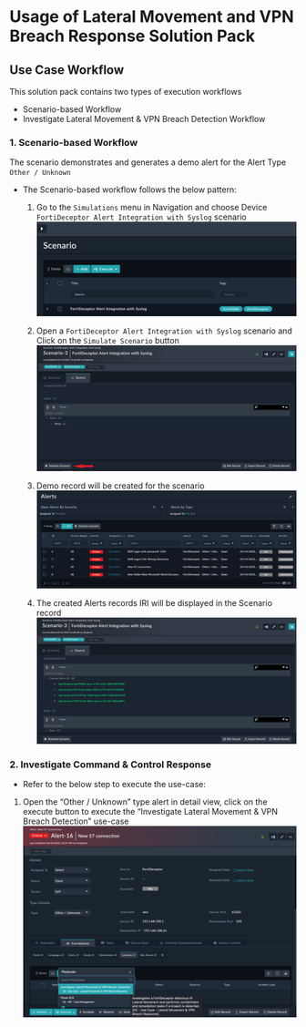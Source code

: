 # Usage of Lateral Movement and VPN Breach Response Solution Pack

## Use Case Workflow

This solution pack contains two types of execution workflows

- Scenario-based Workflow
- Investigate Lateral Movement & VPN Breach Detection Workflow

### 1. Scenario-based Workflow

The scenario demonstrates and generates a demo alert for the Alert Type `Other / Unknown`

- The Scenario-based workflow follows the below pattern:
    1. Go to the `Simulations` menu in Navigation and choose Device `FortiDeceptor Alert Integration with Syslog` scenario
    ![Select Scenario](media/selectScenario.png)

    2. Open a `FortiDeceptor Alert Integration with Syslog` scenario and Click on the `Simulate Scenario` button
    ![Simulate Scenario](media/simulateScenario.png)

    3. Demo record will be created for the scenario
    ![Demo Alert](media/demoAlert.png)

    4. The created Alerts records IRI will be displayed in the Scenario record
    ![Alert Record IRI](media/alertsRecordsIRI.png)

### 2. Investigate Command & Control Response

- Refer to the below step to execute the use-case:

1. Open the “Other / Unknown” type alert in detail view, click on the execute button to execute the “Investigate Lateral Movement & VPN Breach Detection” use-case
![Use-Case](media/usecase.png)
